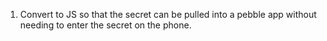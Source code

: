 1. Convert to JS so that the secret can be pulled into a pebble app without needing to enter the secret on the phone.
